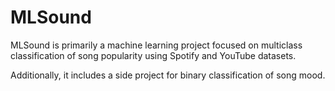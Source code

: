 # MLSound
MLSound is primarily a machine learning project focused on multiclass classification of song popularity using Spotify and YouTube datasets. 

Additionally, it includes a side project for binary classification of song mood.









